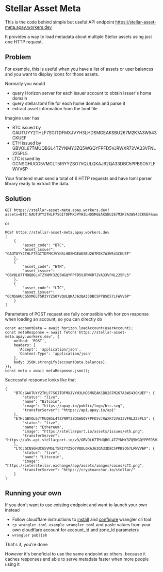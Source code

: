 # Stellar Asset Meta

This is the code behind simple but useful API endpoint
https://stellar-asset-meta.apay.workers.dev

It provides a way to load metadata about multiple Stellar assets using just one HTTP request.

## Problem

For example, this is useful when you have a list of assets or user balances and you want to display icons for those assets.

Normally you would 
- query Horizon server for each issuer account to obtain issuer's home domain
- query stellar.toml file for each home domain and parse it
- extract asset information from the toml file

Imagine user has
- BTC issued by GAUTUYY2THLF7SGITDFMXJVYH3LHDSMGEAKSBU267M2K7A3W543CKUEF
- ETH issued by GBVOL67TMUQBGL4TZYNMY3ZQ5WGQYFPFD5VJRWXR72VA33VFNL225PL5
- LTC issued by GCNSGHUCG5VMGLT5RIYYZSO7VQULQKAJ62QA33DBC5PPBSO57LFWVV6P

Your frontend must send a total of 6 HTTP requests and have toml parser library ready to extract the data.

## Solution

```
GET https://stellar-asset-meta.apay.workers.dev?assets=BTC:GAUTUYY2THLF7SGITDFMXJVYH3LHDSMGEAKSBU267M2K7A3W543CKUEF&assets=ETH:GBVOL67TMUQBGL4TZYNMY3ZQ5WGQYFPFD5VJRWXR72VA33VFNL225PL5&assets=LTC:GCNSGHUCG5VMGLT5RIYYZSO7VQULQKAJ62QA33DBC5PPBSO57LFWVV6P
``` 
or
```
POST https://stellar-asset-meta.apay.workers.dev
[
	{
		"asset_code": "BTC",
		"asset_issuer": "GAUTUYY2THLF7SGITDFMXJVYH3LHDSMGEAKSBU267M2K7A3W543CKUEF"
	},
	{
		"asset_code": "ETH",
		"asset_issuer": "GBVOL67TMUQBGL4TZYNMY3ZQ5WGQYFPFD5VJRWXR72VA33VFNL225PL5"
	},
	{
		"asset_code": "LTC",
		"asset_issuer": "GCNSGHUCG5VMGLT5RIYYZSO7VQULQKAJ62QA33DBC5PPBSO57LFWVV6P"
	}
]
```

Parameters of POST request are fully compatible with horizon response when loading an account, so you can directly do
```
const accountData = await horizon.loadAccount(userAccount);
const metaResponse = await fetch('https://stellar-asset-meta.apay.workers.dev', {
    method: 'POST',
    headers: {
      'Accept': 'application/json',
      'Content-Type': 'application/json'
    },
    body: JSON.strongify(accountData.balances),
});
const meta = await metaResponse.json();
```


Successful response looks like that
```
{
    "BTC:GAUTUYY2THLF7SGITDFMXJVYH3LHDSMGEAKSBU267M2K7A3W543CKUEF": {
        "status": "live",
        "name": "Bitcoin",
        "image": "https://apay.io/public/logo/btc.svg",
        "transferServer": "https://api.apay.io/api"
    },
    "ETH:GBVOL67TMUQBGL4TZYNMY3ZQ5WGQYFPFD5VJRWXR72VA33VFNL225PL5": {
        "status": "live",
        "name": "Ethereum",
        "image": "https://stellarport.io/assets/issues/eth.png",
        "transferServer": "https://a3s.api.stellarport.io/v3/GBVOL67TMUQBGL4TZYNMY3ZQ5WGQYFPFD5VJRWXR72VA33VFNL225PL5"
    },
    "LTC:GCNSGHUCG5VMGLT5RIYYZSO7VQULQKAJ62QA33DBC5PPBSO57LFWVV6P": {
        "status": "live",
        "name": "Litecoin",
        "image": "https://interstellar.exchange/app/assets/images/coins/LTC.png",
        "transferServer": "https://cryptoanchor.io/stellar/"
    }
}
```

## Running your own
If you don't want to use existing endpoint and want to launch your own instead

- Follow cloudflare instructions to [install](https://developers.cloudflare.com/workers/tooling/wrangler/install/) and [configure](https://developers.cloudflare.com/workers/tooling/wrangler/configuration) wrangler cli tool
- `cp wrangler.toml.example wrangler.toml` and paste values from your own cloudflare account for account_id and zone_id parameters
- `wrangler publish`

That's it, you're done

However it's beneficial to use the same endpoint as others, because it caches responses and able to serve metadata faster when more people using it
